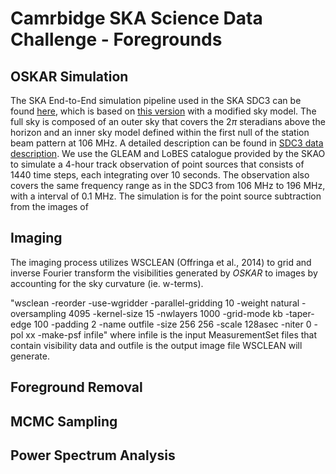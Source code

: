 # Camrbidge SKA Science Data Challenge - Foregrounds
## OSKAR Simulation
The SKA End-to-End simulation pipeline used in the SKA SDC3 can be found [here](https://github.com/ycliu23/SKA_Power_Spectrum_and_EoR_Window), 
which is based on [this version](https://github.com/oharao/SKA_Power_Spectrum_and_EoR_Window) with a modified sky model. The full sky is composed of an outer sky that covers the $2\pi$ steradians above the horizon and an inner sky model defined within the first null of the station beam pattern at 106 MHz. A detailed description can be found in [SDC3 data description](https://docs.google.com/document/d/1UZCsztjZDlbGbz3uqvEbPiIRXkct3rJDVtR_EiVM_so/edit). We use the GLEAM and LoBES catalogue provided by the SKAO to simulate a 4-hour track observation of point sources that consists of 1440 time steps, each integrating over 10 seconds. The observation also covers the same frequency range as in the SDC3 from 106 MHz to 196 MHz, with a interval of 0.1 MHz. The simulation is for the point source subtraction from the images of 

## Imaging
The imaging process utilizes WSCLEAN (Offringa et al., 2014) to grid and inverse Fourier transform the visibilities generated by $OSKAR$ to images by accounting for the sky curvature (ie. w-terms). 

"wsclean -reorder -use-wgridder -parallel-gridding 10 -weight natural -oversampling 4095 -kernel-size 15 -nwlayers 1000 -grid-mode kb -taper-edge 100 -padding 2 -name outfile -size 256 256 -scale 128asec -niter 0 -pol xx -make-psf infile" where infile is the input MeasurementSet files that contain visibility data and outfile is the output image file WSCLEAN will generate.

## Foreground Removal
## MCMC Sampling
## Power Spectrum Analysis
